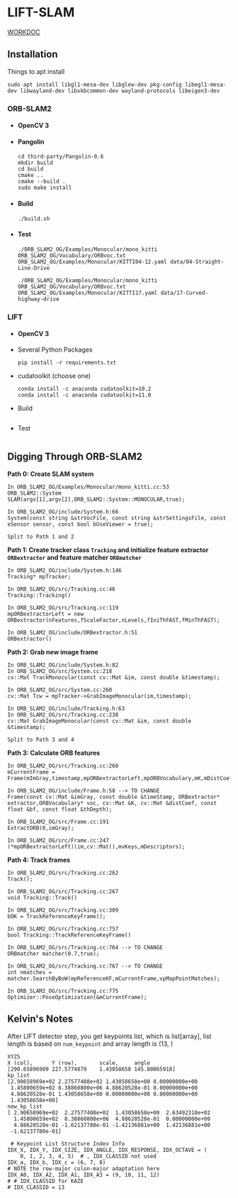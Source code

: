 # LIFT-SLAM

[WORKDOC](https://docs.google.com/document/d/1vHbQIUsuTtM1g_gCduerTWzS3t2Z4YODiUfZuolXTvg/edit
)

## Installation

Things to apt install

```
sudo apt install libgl1-mesa-dev libglew-dev pkg-config libegl1-mesa-dev libwayland-dev libxkbcommon-dev wayland-protocols libeigen3-dev
```

### ORB-SLAM2

- #### OpenCV 3 

- #### Pangolin

  ```
  cd third-party/Pangolin-0.6
  mkdir build
  cd build
  cmake ..
  cmake --build .
  sudo make install
  ```

- #### Build

  ```
  ./build.sh
  ```

- #### Test

  ```
  ./ORB_SLAM2_OG/Examples/Monocular/mono_kitti ORB_SLAM2_OG/Vocabulary/ORBvoc.txt ORB_SLAM2_OG/Examples/Monocular/KITTI04-12.yaml data/04-Straight-Line-Drive
  
  ./ORB_SLAM2_OG/Examples/Monocular/mono_kitti ORB_SLAM2_OG/Vocabulary/ORBvoc.txt ORB_SLAM2_OG/Examples/Monocular/KITTI17.yaml data/17-Curved-highway-drive
  ```
  
  

### LIFT

- #### OpenCV 3

- Several Python Packages

  ```
  pip install -r requirements.txt
  ```

  

- cudatoolkit (choose one)

  ```
  conda install -c anaconda cudatoolkit=10.2
  conda install -c anaconda cudatoolkit=11.0
  ```

  

- Build

  ```
  ```

  

- Test

  ```
  ```

  

## Digging Through ORB-SLAM2

**Path 0: Create SLAM system**

```
In ORB_SLAM2_OG/Examples/Monocular/mono_kitti.cc:53
ORB_SLAM2::System SLAM(argv[1],argv[2],ORB_SLAM2::System::MONOCULAR,true);

In ORB_SLAM2_OG/include/System.h:66
System(const string &strVocFile, const string &strSettingsFile, const eSensor sensor, const bool bUseViewer = true);

Split to Path 1 and 2
```

**Path 1: Create tracker class `Tracking` and initialize feature extractor `ORBextractor` and feature matcher `ORBmatcher`**

```
In ORB_SLAM2_OG/include/System.h:146
Tracking* mpTracker;

In ORB_SLAM2_OG/src/Tracking.cc:46
Tracking::Tracking()

In ORB_SLAM2_OG/src/Tracking.cc:119
mpORBextractorLeft = new ORBextractor(nFeatures,fScaleFactor,nLevels,fIniThFAST,fMinThFAST);

In ORB_SLAM2_OG/include/ORBextractor.h:51
ORBextractor()
```

**Path 2: Grab new image frame**

```
In ORB_SLAM2_OG/include/System.h:82
In ORB_SLAM2_OG/src/System.cc:218
cv::Mat TrackMonocular(const cv::Mat &im, const double &timestamp);

In ORB_SLAM2_OG/src/System.cc:260
cv::Mat Tcw = mpTracker->GrabImageMonocular(im,timestamp);

In ORB_SLAM2_OG/include/Tracking.h:63
In ORB_SLAM2_OG/src/Tracking.cc:238
cv::Mat GrabImageMonocular(const cv::Mat &im, const double &timestamp);

Split to Path 3 and 4
```

**Path 3: Calculate ORB features**

```
In ORB_SLAM2_OG/src/Tracking.cc:260
mCurrentFrame = Frame(mImGray,timestamp,mpORBextractorLeft,mpORBVocabulary,mK,mDistCoef,mbf,mThDepth);

In ORB_SLAM2_OG/include/Frame.h:58 --> TO CHANGE
Frame(const cv::Mat &imGray, const double &timeStamp, ORBextractor* extractor,ORBVocabulary* voc, cv::Mat &K, cv::Mat &distCoef, const float &bf, const float &thDepth);

In ORB_SLAM2_OG/src/Frame.cc:191
ExtractORB(0,imGray);

In ORB_SLAM2_OG/src/Frame.cc:247
(*mpORBextractorLeft)(im,cv::Mat(),mvKeys,mDescriptors);
```

**Path 4: Track frames**

```
In ORB_SLAM2_OG/src/Tracking.cc:262
Track();

In ORB_SLAM2_OG/src/Tracking.cc:267
void Tracking::Track()

In ORB_SLAM2_OG/src/Tracking.cc:309
bOK = TrackReferenceKeyFrame();

In ORB_SLAM2_OG/src/Tracking.cc:757
bool Tracking::TrackReferenceKeyFrame()

In ORB_SLAM2_OG/src/Tracking.cc:764 --> TO CHANGE
ORBmatcher matcher(0.7,true);

In ORB_SLAM2_OG/src/Tracking.cc:767 --> TO CHANGE
int nmatches = matcher.SearchByBoW(mpReferenceKF,mCurrentFrame,vpMapPointMatches);

In ORB_SLAM2_OG/src/Tracking.cc:775
Optimizer::PoseOptimization(&mCurrentFrame);
```



## Kelvin's Notes

After LIFT detector step, you get keypoints list, which is list[array], list length is based on `num_keypoint` and array length is (13, ) 

```
XYZS
X (col),      Y (row),       scale,     angle
[290.65896909 227.5774079    1.43058658 145.80065918]
kp_list
[2.90658969e+02 2.27577408e+02 1.43058658e+00 0.00000000e+00
 1.45800659e+02 8.38860800e+06 4.88620528e-01 0.00000000e+00
 4.88620528e-01 1.43058658e+00 0.00000000e+00 0.00000000e+00
 1.43058658e+00]
new_kp_list
[ 2.90658969e+02  2.27577408e+02  1.43058658e+00  2.63492310e+02
  1.45800659e+02  8.38860800e+06  4.88620528e-01  0.00000000e+00
  4.88620528e-01 -1.62137780e-01 -1.42136881e+00  1.42136881e+00
 -1.62137780e-01]
 
 # Keypoint List Structure Index Info
IDX_X, IDX_Y, IDX_SIZE, IDX_ANGLE, IDX_RESPONSE, IDX_OCTAVE = (
    0, 1, 2, 3, 4, 5)  # , IDX_CLASSID not used
IDX_a, IDX_b, IDX_c = (6, 7, 8)
# NOTE the row-major colon-major adaptation here
IDX_A0, IDX_A2, IDX_A1, IDX_A3 = (9, 10, 11, 12)
# # IDX_CLASSID for KAZE
# IDX_CLASSID = 13
```

